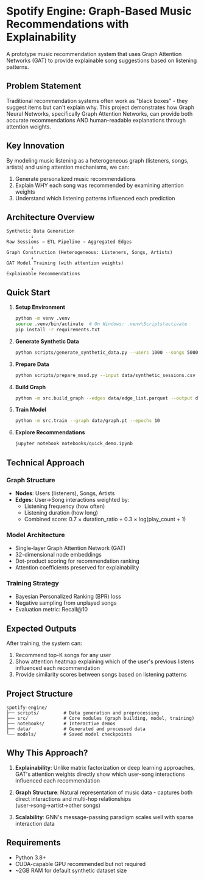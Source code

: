 # Spotify Engine: Graph-Based Music Recommendations with Explainability

A prototype music recommendation system that uses Graph Attention Networks (GAT) to provide explainable song suggestions based on listening patterns.

## Problem Statement

Traditional recommendation systems often work as "black boxes" - they suggest items but can't explain why. This project demonstrates how Graph Neural Networks, specifically Graph Attention Networks, can provide both accurate recommendations AND human-readable explanations through attention weights.

## Key Innovation

By modeling music listening as a heterogeneous graph (listeners, songs, artists) and using attention mechanisms, we can:

1. Generate personalized music recommendations
2. Explain WHY each song was recommended by examining attention weights
3. Understand which listening patterns influenced each prediction

## Architecture Overview

```text
Synthetic Data Generation
         ↓
Raw Sessions → ETL Pipeline → Aggregated Edges
         ↓
Graph Construction (Heterogeneous: Listeners, Songs, Artists)  
         ↓
GAT Model Training (with attention weights)
         ↓
Explainable Recommendations
```

## Quick Start

1. **Setup Environment**

   ```bash
   python -m venv .venv
   source .venv/bin/activate  # On Windows: .venv\Scripts\activate
   pip install -r requirements.txt
   ```

2. **Generate Synthetic Data**

   ```bash
   python scripts/generate_synthetic_data.py --users 1000 --songs 5000
   ```

3. **Prepare Data**

   ```bash
   python scripts/prepare_mssd.py --input data/synthetic_sessions.csv --output data/edge_list.parquet
   ```

4. **Build Graph**

   ```bash
   python -m src.build_graph --edges data/edge_list.parquet --output data/graph.pt
   ```

5. **Train Model**

   ```bash
   python -m src.train --graph data/graph.pt --epochs 10
   ```

6. **Explore Recommendations**

   ```bash
   jupyter notebook notebooks/quick_demo.ipynb
   ```

## Technical Approach

### Graph Structure

- **Nodes**: Users (listeners), Songs, Artists
- **Edges**: User→Song interactions weighted by:
  - Listening frequency (how often)
  - Listening duration (how long)
  - Combined score: 0.7 × duration_ratio + 0.3 × log(play_count + 1)

### Model Architecture

- Single-layer Graph Attention Network (GAT)
- 32-dimensional node embeddings
- Dot-product scoring for recommendation ranking
- Attention coefficients preserved for explainability

### Training Strategy

- Bayesian Personalized Ranking (BPR) loss
- Negative sampling from unplayed songs
- Evaluation metric: Recall@10

## Expected Outputs

After training, the system can:

1. Recommend top-K songs for any user
2. Show attention heatmap explaining which of the user's previous listens influenced each recommendation
3. Provide similarity scores between songs based on listening patterns

## Project Structure

```text
spotify-engine/
├── scripts/         # Data generation and preprocessing
├── src/             # Core modules (graph building, model, training)
├── notebooks/       # Interactive demos
├── data/            # Generated and processed data
└── models/          # Saved model checkpoints
```

## Why This Approach?

1. **Explainability**: Unlike matrix factorization or deep learning approaches, GAT's attention weights directly show which user-song interactions influenced each recommendation

2. **Graph Structure**: Natural representation of music data - captures both direct interactions and multi-hop relationships (user→song→artist→other songs)

3. **Scalability**: GNN's message-passing paradigm scales well with sparse interaction data

## Requirements

- Python 3.8+
- CUDA-capable GPU recommended but not required
- ~2GB RAM for default synthetic dataset size
